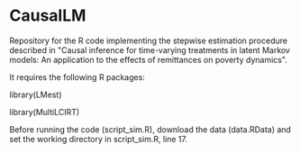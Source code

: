# CausalLM

Repository for the R code implementing the stepwise estimation procedure described in "Causal inference for time-varying treatments in latent Markov models: An application to the effects of remittances on poverty dynamics".

It requires the following R packages: 

library(LMest)

library(MultiLCIRT)

Before running the code (script_sim.R), download the data (data.RData) and set the working directory in script_sim.R, line 17.

